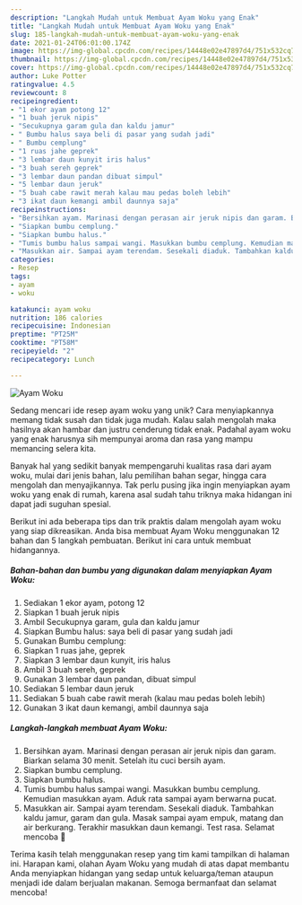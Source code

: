 ```yaml
---
description: "Langkah Mudah untuk Membuat Ayam Woku yang Enak"
title: "Langkah Mudah untuk Membuat Ayam Woku yang Enak"
slug: 185-langkah-mudah-untuk-membuat-ayam-woku-yang-enak
date: 2021-01-24T06:01:00.174Z
image: https://img-global.cpcdn.com/recipes/14448e02e47897d4/751x532cq70/ayam-woku-foto-resep-utama.jpg
thumbnail: https://img-global.cpcdn.com/recipes/14448e02e47897d4/751x532cq70/ayam-woku-foto-resep-utama.jpg
cover: https://img-global.cpcdn.com/recipes/14448e02e47897d4/751x532cq70/ayam-woku-foto-resep-utama.jpg
author: Luke Potter
ratingvalue: 4.5
reviewcount: 8
recipeingredient:
- "1 ekor ayam potong 12"
- "1 buah jeruk nipis"
- "Secukupnya garam gula dan kaldu jamur"
- " Bumbu halus saya beli di pasar yang sudah jadi"
- " Bumbu cemplung"
- "1 ruas jahe geprek"
- "3 lembar daun kunyit iris halus"
- "3 buah sereh geprek"
- "3 lembar daun pandan dibuat simpul"
- "5 lembar daun jeruk"
- "5 buah cabe rawit merah kalau mau pedas boleh lebih"
- "3 ikat daun kemangi ambil daunnya saja"
recipeinstructions:
- "Bersihkan ayam. Marinasi dengan perasan air jeruk nipis dan garam. Biarkan selama 30 menit. Setelah itu cuci bersih ayam."
- "Siapkan bumbu cemplung."
- "Siapkan bumbu halus."
- "Tumis bumbu halus sampai wangi. Masukkan bumbu cemplung. Kemudian masukkan ayam. Aduk rata sampai ayam berwarna pucat."
- "Masukkan air. Sampai ayam terendam. Sesekali diaduk. Tambahkan kaldu jamur, garam dan gula. Masak sampai ayam empuk, matang dan air berkurang. Terakhir masukkan daun kemangi. Test rasa. Selamat mencoba 🙏"
categories:
- Resep
tags:
- ayam
- woku

katakunci: ayam woku 
nutrition: 186 calories
recipecuisine: Indonesian
preptime: "PT25M"
cooktime: "PT58M"
recipeyield: "2"
recipecategory: Lunch

---
```



![Ayam Woku](https://img-global.cpcdn.com/recipes/14448e02e47897d4/751x532cq70/ayam-woku-foto-resep-utama.jpg)

Sedang mencari ide resep ayam woku yang unik? Cara menyiapkannya memang tidak susah dan tidak juga mudah. Kalau salah mengolah maka hasilnya akan hambar dan justru cenderung tidak enak. Padahal ayam woku yang enak harusnya sih mempunyai aroma dan rasa yang mampu memancing selera kita.

Banyak hal yang sedikit banyak mempengaruhi kualitas rasa dari ayam woku, mulai dari jenis bahan, lalu pemilihan bahan segar, hingga cara mengolah dan menyajikannya. Tak perlu pusing jika ingin menyiapkan ayam woku yang enak di rumah, karena asal sudah tahu triknya maka hidangan ini dapat jadi suguhan spesial.




Berikut ini ada beberapa tips dan trik praktis dalam mengolah ayam woku yang siap dikreasikan. Anda bisa membuat Ayam Woku menggunakan 12 bahan dan 5 langkah pembuatan. Berikut ini cara untuk membuat hidangannya.

<!--inarticleads1-->

##### Bahan-bahan dan bumbu yang digunakan dalam menyiapkan Ayam Woku:

1. Sediakan 1 ekor ayam, potong 12
1. Siapkan 1 buah jeruk nipis
1. Ambil Secukupnya garam, gula dan kaldu jamur
1. Siapkan  Bumbu halus: saya beli di pasar yang sudah jadi
1. Gunakan  Bumbu cemplung:
1. Siapkan 1 ruas jahe, geprek
1. Siapkan 3 lembar daun kunyit, iris halus
1. Ambil 3 buah sereh, geprek
1. Gunakan 3 lembar daun pandan, dibuat simpul
1. Sediakan 5 lembar daun jeruk
1. Sediakan 5 buah cabe rawit merah (kalau mau pedas boleh lebih)
1. Gunakan 3 ikat daun kemangi, ambil daunnya saja




<!--inarticleads2-->

##### Langkah-langkah membuat Ayam Woku:

1. Bersihkan ayam. Marinasi dengan perasan air jeruk nipis dan garam. Biarkan selama 30 menit. Setelah itu cuci bersih ayam.
1. Siapkan bumbu cemplung.
1. Siapkan bumbu halus.
1. Tumis bumbu halus sampai wangi. Masukkan bumbu cemplung. Kemudian masukkan ayam. Aduk rata sampai ayam berwarna pucat.
1. Masukkan air. Sampai ayam terendam. Sesekali diaduk. Tambahkan kaldu jamur, garam dan gula. Masak sampai ayam empuk, matang dan air berkurang. Terakhir masukkan daun kemangi. Test rasa. Selamat mencoba 🙏




Terima kasih telah menggunakan resep yang tim kami tampilkan di halaman ini. Harapan kami, olahan Ayam Woku yang mudah di atas dapat membantu Anda menyiapkan hidangan yang sedap untuk keluarga/teman ataupun menjadi ide dalam berjualan makanan. Semoga bermanfaat dan selamat mencoba!
